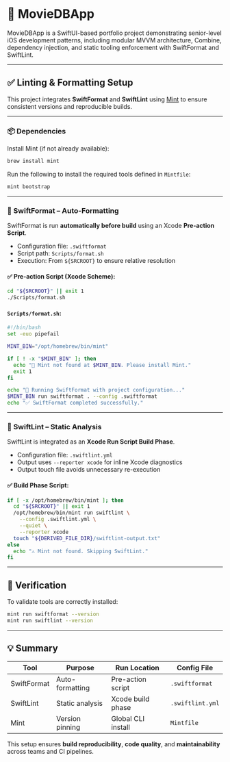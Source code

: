 # 📱 MovieDBApp

MovieDBApp is a SwiftUI-based portfolio project demonstrating senior-level iOS development patterns, including modular MVVM architecture, Combine, dependency injection, and static tooling enforcement with SwiftFormat and SwiftLint.

---

## ✅ Linting & Formatting Setup

This project integrates **SwiftFormat** and **SwiftLint** using [Mint](https://github.com/yonaskolb/Mint) to ensure consistent versions and reproducible builds.

---

### 📦 Dependencies

Install Mint (if not already available):

```bash
brew install mint
```

Run the following to install the required tools defined in `Mintfile`:

```bash
mint bootstrap
```

---

### 🧼 SwiftFormat – Auto-Formatting

SwiftFormat is run **automatically before build** using an Xcode **Pre-action Script**.

- Configuration file: `.swiftformat`
- Script path: `Scripts/format.sh`
- Execution: From `${SRCROOT}` to ensure relative resolution

#### ✅ Pre-action Script (Xcode Scheme):
```bash
cd "${SRCROOT}" || exit 1
./Scripts/format.sh
```

#### `Scripts/format.sh`:
```bash
#!/bin/bash
set -euo pipefail

MINT_BIN="/opt/homebrew/bin/mint"

if [ ! -x "$MINT_BIN" ]; then
  echo "🚨 Mint not found at $MINT_BIN. Please install Mint."
  exit 1
fi

echo "🧼 Running SwiftFormat with project configuration..."
$MINT_BIN run swiftformat . --config .swiftformat
echo "✅ SwiftFormat completed successfully."
```

---

### 🧯 SwiftLint – Static Analysis

SwiftLint is integrated as an **Xcode Run Script Build Phase**.

- Configuration file: `.swiftlint.yml`
- Output uses `--reporter xcode` for inline Xcode diagnostics
- Output touch file avoids unnecessary re-execution

#### ✅ Build Phase Script:
```bash
if [ -x /opt/homebrew/bin/mint ]; then
  cd "${SRCROOT}" || exit 1
  /opt/homebrew/bin/mint run swiftlint \
    --config .swiftlint.yml \
    --quiet \
    --reporter xcode
  touch "${DERIVED_FILE_DIR}/swiftlint-output.txt"
else
  echo "⚠️ Mint not found. Skipping SwiftLint."
fi
```

---

## 🧪 Verification

To validate tools are correctly installed:

```bash
mint run swiftformat --version
mint run swiftlint --version
```

---

## 💡 Summary

| Tool        | Purpose             | Run Location       | Config File         |
|-------------|---------------------|--------------------|---------------------|
| SwiftFormat | Auto-formatting     | Pre-action script  | `.swiftformat`      |
| SwiftLint   | Static analysis     | Xcode build phase  | `.swiftlint.yml`    |
| Mint        | Version pinning     | Global CLI install | `Mintfile`          |

This setup ensures **build reproducibility**, **code quality**, and **maintainability** across teams and CI pipelines.
